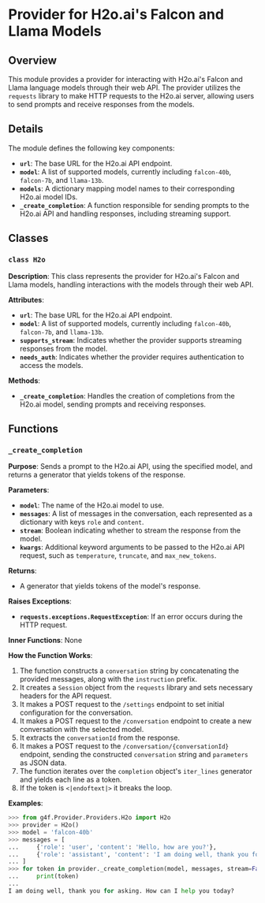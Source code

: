 # Provider for H2o.ai's Falcon and Llama Models

## Overview

This module provides a provider for interacting with H2o.ai's Falcon and Llama language models through their web API. The provider utilizes the `requests` library to make HTTP requests to the H2o.ai server, allowing users to send prompts and receive responses from the models.

## Details

The module defines the following key components:

- **`url`**: The base URL for the H2o.ai API endpoint.
- **`model`**: A list of supported models, currently including `falcon-40b`, `falcon-7b`, and `llama-13b`.
- **`models`**: A dictionary mapping model names to their corresponding H2o.ai model IDs.
- **`_create_completion`**: A function responsible for sending prompts to the H2o.ai API and handling responses, including streaming support.

## Classes

### `class H2o`

**Description**: This class represents the provider for H2o.ai's Falcon and Llama models, handling interactions with the models through their web API.

**Attributes**:

- **`url`**: The base URL for the H2o.ai API endpoint.
- **`model`**: A list of supported models, currently including `falcon-40b`, `falcon-7b`, and `llama-13b`.
- **`supports_stream`**: Indicates whether the provider supports streaming responses from the model.
- **`needs_auth`**: Indicates whether the provider requires authentication to access the models.

**Methods**:

- **`_create_completion`**: Handles the creation of completions from the H2o.ai model, sending prompts and receiving responses.

## Functions

### `_create_completion`

**Purpose**: Sends a prompt to the H2o.ai API, using the specified model, and returns a generator that yields tokens of the response.

**Parameters**:

- **`model`**: The name of the H2o.ai model to use.
- **`messages`**: A list of messages in the conversation, each represented as a dictionary with keys `role` and `content`.
- **`stream`**: Boolean indicating whether to stream the response from the model.
- **`kwargs`**: Additional keyword arguments to be passed to the H2o.ai API request, such as `temperature`, `truncate`, and `max_new_tokens`.

**Returns**:

- A generator that yields tokens of the model's response.

**Raises Exceptions**:

- **`requests.exceptions.RequestException`**: If an error occurs during the HTTP request.

**Inner Functions**: None

**How the Function Works**:

1. The function constructs a `conversation` string by concatenating the provided messages, along with the `instruction` prefix.
2. It creates a `Session` object from the `requests` library and sets necessary headers for the API request.
3. It makes a POST request to the `/settings` endpoint to set initial configuration for the conversation.
4. It makes a POST request to the `/conversation` endpoint to create a new conversation with the selected model.
5. It extracts the `conversationId` from the response.
6. It makes a POST request to the `/conversation/{conversationId}` endpoint, sending the constructed `conversation` string and `parameters` as JSON data.
7. The function iterates over the `completion` object's `iter_lines` generator and yields each line as a token.
8. If the token is `<|endoftext|>` it breaks the loop.

**Examples**:

```python
>>> from g4f.Provider.Providers.H2o import H2o
>>> provider = H2o()
>>> model = 'falcon-40b'
>>> messages = [
...     {'role': 'user', 'content': 'Hello, how are you?'},
...     {'role': 'assistant', 'content': 'I am doing well, thank you for asking.'}
... ]
>>> for token in provider._create_completion(model, messages, stream=False, temperature=0.7):
...     print(token)
...
I am doing well, thank you for asking. How can I help you today?
```
```python